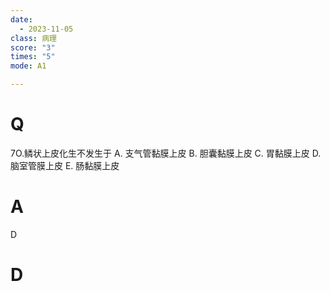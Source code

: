```yaml
---
date:
  - 2023-11-05
class: 病理
score: "3"
times: "5"
mode: A1

---
```



# Q
7O.鳞状上皮化生不发生于
A. 支气管黏膜上皮
B. 胆囊黏膜上皮
C. 胃黏膜上皮
D. 脑室管膜上皮
E. 肠黏膜上皮


# A
D





# D